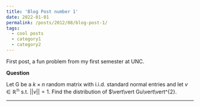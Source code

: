 ```yaml
---
title: 'Blog Post number 1'
date: 2022-01-01
permalink: /posts/2012/08/blog-post-1/
tags:
  - cool posts
  - category1
  - category2
---
```


First post, a fun problem from my first semester at UNC.

**Question**

Let G be a $k\times n$ random matrix with i.i.d. standard normal entries and let $v\in\mathbb{R^{n}}$ s.t. $\vert\vert v\vert\vert=1$. Find the distribution of $\vert\vert Gu\vert\vert^{2}.

------
